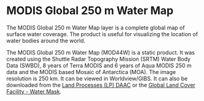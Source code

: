 # MODIS Global 250 m Water Map
The MODIS Global 250 m Water Map layer is a complete global map of surface water coverage. The product is useful for visualizing the location of water bodies around the world.

The MODIS Global 250 m Water Map (MOD44W) is a static product. It was created using the Shuttle Radar Topography Mission (SRTM) Water Body Data (SWBD), 8 years of Terra MODIS and 6 years of Aqua MODIS 250 m data and the MODIS based Mosaic of Antarctica (MOA). The image resolution is 250 km. It can be viewed in Worldview/GIBS. It can also be downloaded from the [Land Processes (LP) DAAC](https://lpdaac.usgs.gov/dataset_discovery/modis/modis_products_table/mod44w) or the [Global Land Cover Facility - Water Mask](http://glcf.umd.edu/data/watermask/).
